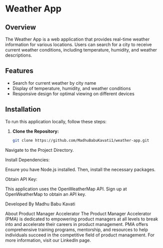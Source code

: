 # Weather App

## Overview

The Weather App is a web application that provides real-time weather information for various locations. Users can search for a city to receive current weather conditions, including temperature, humidity, and weather descriptions.

## Features

- Search for current weather by city name
- Display of temperature, humidity, and weather conditions
- Responsive design for optimal viewing on different devices

## Installation

To run this application locally, follow these steps:

1. **Clone the Repository:**

   ```bash
   git clone https://github.com/MadhuBabuKavati1/weather-app.git

Navigate to the Project Directory.

Install Dependencies:

Ensure you have Node.js installed. Then, install the necessary packages.

Obtain API Key:

This application uses the OpenWeatherMap API. Sign up at OpenWeatherMap to obtain an API key.

Developed By
Madhu Babu Kavati

About Product Manager Accelerator
The Product Manager Accelerator (PMA) is dedicated to empowering product managers at all levels to break into and accelerate their careers in product management. 
PMA offers comprehensive training programs, mentorship, and resources to help individuals succeed in the competitive field of product management. For more information, visit our LinkedIn page.



